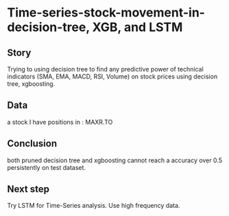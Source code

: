 # Time-series-stock-movement-in-decision-tree, XGB, and LSTM

## Story

Trying to using decision tree to find any predictive power of technical indicators (SMA, EMA, MACD, RSI, Volume) on stock prices using decision tree, xgboosting.

## Data

a stock I have positions in : MAXR.TO

## Conclusion
both pruned decision tree and xgboosting cannot reach a accuracy over 0.5 persistently on test dataset. 

## Next step
Try LSTM for Time-Series analysis.
Use high frequency data.
